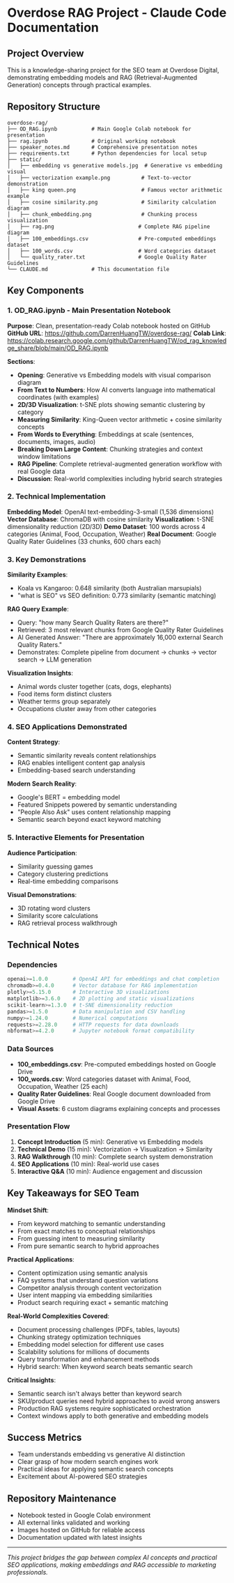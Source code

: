 # Overdose RAG Project - Claude Code Documentation

## Project Overview
This is a knowledge-sharing project for the SEO team at Overdose Digital, demonstrating embedding models and RAG (Retrieval-Augmented Generation) concepts through practical examples.

## Repository Structure
```
overdose-rag/
├── OD_RAG.ipynb           # Main Google Colab notebook for presentation
├── rag.ipynb              # Original working notebook
├── speaker_notes.md       # Comprehensive presentation notes
├── requirements.txt       # Python dependencies for local setup
├── static/
│   ├── embedding vs generative models.jpg  # Generative vs embedding visual
│   ├── vectorization example.png          # Text-to-vector demonstration
│   ├── king queen.png                     # Famous vector arithmetic example
│   ├── cosine similarity.png              # Similarity calculation diagram
│   ├── chunk_embedding.png                # Chunking process visualization
│   ├── rag.png                           # Complete RAG pipeline diagram
│   ├── 100_embeddings.csv                # Pre-computed embeddings dataset
│   ├── 100_words.csv                     # Word categories dataset
│   └── quality_rater.txt                 # Google Quality Rater Guidelines
└── CLAUDE.md              # This documentation file
```

## Key Components

### 1. OD_RAG.ipynb - Main Presentation Notebook
**Purpose**: Clean, presentation-ready Colab notebook hosted on GitHub
**GitHub URL**: https://github.com/DarrenHuangTW/overdose-rag/
**Colab Link**: https://colab.research.google.com/github/DarrenHuangTW/od_rag_knowledge_share/blob/main/OD_RAG.ipynb

**Sections**:
- **Opening**: Generative vs Embedding models with visual comparison diagram
- **From Text to Numbers**: How AI converts language into mathematical coordinates (with examples)
- **2D/3D Visualization**: t-SNE plots showing semantic clustering by category
- **Measuring Similarity**: King-Queen vector arithmetic + cosine similarity concepts
- **From Words to Everything**: Embeddings at scale (sentences, documents, images, audio)
- **Breaking Down Large Content**: Chunking strategies and context window limitations
- **RAG Pipeline**: Complete retrieval-augmented generation workflow with real Google data
- **Discussion**: Real-world complexities including hybrid search strategies

### 2. Technical Implementation

**Embedding Model**: OpenAI text-embedding-3-small (1,536 dimensions)
**Vector Database**: ChromaDB with cosine similarity
**Visualization**: t-SNE dimensionality reduction (2D/3D)
**Demo Dataset**: 100 words across 4 categories (Animal, Food, Occupation, Weather)
**Real Document**: Google Quality Rater Guidelines (33 chunks, 600 chars each)

### 3. Key Demonstrations

**Similarity Examples**:
- Koala vs Kangaroo: 0.648 similarity (both Australian marsupials)
- "what is SEO" vs SEO definition: 0.773 similarity (semantic matching)

**RAG Query Example**:
- Query: "how many Search Quality Raters are there?"
- Retrieved: 3 most relevant chunks from Google Quality Rater Guidelines
- AI Generated Answer: "There are approximately 16,000 external Search Quality Raters."
- Demonstrates: Complete pipeline from document → chunks → vector search → LLM generation

**Visualization Insights**:
- Animal words cluster together (cats, dogs, elephants)
- Food items form distinct clusters
- Weather terms group separately
- Occupations cluster away from other categories

### 4. SEO Applications Demonstrated

**Content Strategy**:
- Semantic similarity reveals content relationships
- RAG enables intelligent content gap analysis
- Embedding-based search understanding

**Modern Search Reality**:
- Google's BERT = embedding model
- Featured Snippets powered by semantic understanding
- "People Also Ask" uses content relationship mapping
- Semantic search beyond exact keyword matching

### 5. Interactive Elements for Presentation

**Audience Participation**:
- Similarity guessing games
- Category clustering predictions
- Real-time embedding comparisons

**Visual Demonstrations**:
- 3D rotating word clusters
- Similarity score calculations
- RAG retrieval process walkthrough

## Technical Notes

### Dependencies
```python
openai>=1.0.0        # OpenAI API for embeddings and chat completion
chromadb>=0.4.0      # Vector database for RAG implementation
plotly>=5.15.0       # Interactive 3D visualizations
matplotlib>=3.6.0    # 2D plotting and static visualizations
scikit-learn>=1.3.0  # t-SNE dimensionality reduction
pandas>=1.5.0        # Data manipulation and CSV handling
numpy>=1.24.0        # Numerical computations
requests>=2.28.0     # HTTP requests for data downloads
nbformat>=4.2.0      # Jupyter notebook format compatibility
```

### Data Sources
- **100_embeddings.csv**: Pre-computed embeddings hosted on Google Drive
- **100_words.csv**: Word categories dataset with Animal, Food, Occupation, Weather (25 each)
- **Quality Rater Guidelines**: Real Google document downloaded from Google Drive
- **Visual Assets**: 6 custom diagrams explaining concepts and processes

### Presentation Flow
1. **Concept Introduction** (5 min): Generative vs Embedding models
2. **Technical Demo** (15 min): Vectorization → Visualization → Similarity
3. **RAG Walkthrough** (10 min): Complete search system demonstration
4. **SEO Applications** (10 min): Real-world use cases
5. **Interactive Q&A** (10 min): Audience engagement and discussion

## Key Takeaways for SEO Team

**Mindset Shift**:
- From keyword matching to semantic understanding
- From exact matches to conceptual relationships
- From guessing intent to measuring similarity
- From pure semantic search to hybrid approaches

**Practical Applications**:
- Content optimization using semantic analysis
- FAQ systems that understand question variations
- Competitor analysis through content vectorization
- User intent mapping via embedding similarities
- Product search requiring exact + semantic matching

**Real-World Complexities Covered**:
- Document processing challenges (PDFs, tables, layouts)
- Chunking strategy optimization techniques
- Embedding model selection for different use cases
- Scalability solutions for millions of documents
- Query transformation and enhancement methods
- Hybrid search: When keyword search beats semantic search

**Critical Insights**:
- Semantic search isn't always better than keyword search
- SKU/product queries need hybrid approaches to avoid wrong answers
- Production RAG systems require sophisticated orchestration
- Context windows apply to both generative and embedding models

## Success Metrics
- Team understands embedding vs generative AI distinction
- Clear grasp of how modern search engines work
- Practical ideas for applying semantic search concepts
- Excitement about AI-powered SEO strategies

## Repository Maintenance
- Notebook tested in Google Colab environment
- All external links validated and working
- Images hosted on GitHub for reliable access
- Documentation updated with latest insights

---

*This project bridges the gap between complex AI concepts and practical SEO applications, making embeddings and RAG accessible to marketing professionals.*
